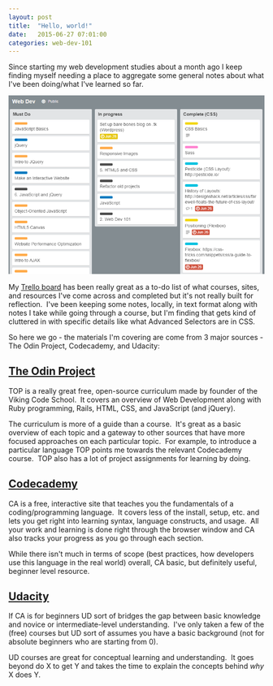 ```yaml
---
layout: post
title:  "Hello, world!"
date:   2015-06-27 07:01:00
categories: web-dev-101
---
```

Since starting my web development studies about a month ago I keep finding myself needing a place to aggregate some general notes about what I've been doing/what I've learned so far.

[![Trello Board](/images/2015/06/trello.png)](/images/2015/06/trello.png)

My [Trello board][board-url] has been really great as a to-do list of what courses, sites, and resources I've come across and completed but it's not really built for reflection.  I've been keeping some notes, locally, in text format along with notes I take while going through a course, but I'm finding that gets kind of cluttered in with specific details like what Advanced Selectors are in CSS.

So here we go - the materials I'm covering are come from 3 major sources - The Odin Project, Codecademy, and Udacity:

## [The Odin Project](top-url)
TOP is a really great free, open-source curriculum made by founder of the Viking Code School.  It covers an overview of Web Development along with Ruby programming, Rails, HTML, CSS, and JavaScript (and jQuery).

The curriculum is more of a guide than a course.  It's great as a basic overview of each topic and a gateway to other sources that have more focused approaches on each particular topic.  For example, to introduce a particular language TOP points me towards the relevant Codecademy course.  TOP also has a lot of project assignments for learning by doing.

## [Codecademy](ca-url)
CA is a free, interactive site that teaches you the fundamentals of a coding/programming language.  It covers less of the install, setup, etc. and lets you get right into learning syntax, language constructs, and usage.  All your work and learning is done right through the browser window and CA also tracks your progress as you go through each section.

While there isn't much in terms of scope (best practices, how developers use this language in the real world) overall, CA basic, but definitely useful, beginner level resource.

## [Udacity](ud-url)
If CA is for beginners UD sort of bridges the gap between basic knowledge and novice or intermediate-level understanding.  I've only taken a few of the (free) courses but UD sort of assumes you have a basic background (not for absolute beginners who are starting from 0).

UD courses are great for conceptual learning and understanding.  It goes beyond do X to get Y and takes the time to explain the concepts behind *why* X does Y.

[board-url]:  https://trello.com/b/I3by2MAE/web-dev
[top-url]:    https://www.theodinproject.com
[ca-url]:     https://www.codecademy.com
[ud-url]:     https://www.udacity.com/